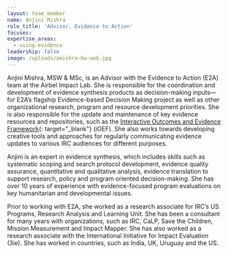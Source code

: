 ```yaml
---
layout: team_member
name: Anjini Mishra
role_title: 'Advisor, Evidence to Action'
focuses:
expertise_areas:
  - using-evidence
leadership: false
image: /uploads/amishra-bw-web.jpg
---
```


Anjini Mishra, MSW & MSc, is an Advisor with the Evidence to Action (E2A) team at the Airbel Impact Lab. She is responsible for the coordination and development of evidence synthesis products as decision-making inputs—for E2A’s flagship Evidence-based Decision Making project as well as other organizational research, program and resource development priorities. She is also responsible for the update and maintenance of key evidence resources and repositories, such as the [Interactive Outcomes and Evidence Framework](http://oef.rescue.org/#/?_k=flge2f){: target="_blank"} (iOEF). She also works towards developing creative tools and approaches for regularly communicating evidence updates to various IRC audiences for different purposes.

Anjini is an expert in evidence synthesis, which includes skills such as systematic scoping and search protocol development, evidence quality assurance, quantitative and qualitative analysis, evidence translation to support research, policy and program oriented decision-making. She has over 10 years of experience with evidence-focused program evaluations on key humanitarian and developmental issues.

Prior to working with E2A, she worked as a research associate for IRC’s US Programs, Research Analysis and Learning Unit. She has been a consultant for many years with organizations, such as IRC, CaLP, Save the Children, Mission Measurement and Impact Mapper. She has also worked as a research associate with the International Initiative for Impact Evaluation (3ie). She has worked in countries, such as India, UK, Uruguay and the US.